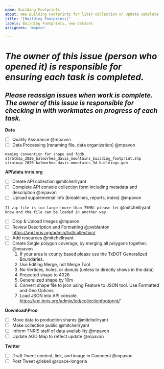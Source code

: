 ```yaml
---
name: Building Footprints
about: New Building Footprints for lidar collection or Update complete collection
title: "[Building Footprints]"
labels: Building Footprints, new dataset
assignees: 'mapvon'

---
```


# ***The owner of this issue (person who opened it) is responsible for ensuring each task is completed.***
## ***Please reassign issues when work is complete. The owner of this issue is responsible for checking in with workmates on progress of each task.***

**Data**
- [ ] Quality Assurance @mpavon
- [ ] Data Processing [renaming file, data organization]  @mpavon
```
naming convention for shape and fgdb.
stratmap_2020_balmorhea_davis_mountains_building_footprint.shp
stratmap-2020-balmorhea-davis-mountains_3d-buildings.gdb

```

**API\data.tnris.org**
- [ ] Create API collection @mitchellryant
- [ ] Complete API console collection form including metadata and description @mpavon 
- [ ] Upload supplemental info (breaklines, reports, index) @mpavon

`If zip file is too large (more than 75MB) please let` @mitchellryant `know and the file can be loaded in another way.`
- [ ] Crop & Upload Images @mpavon
- [ ] Review Description and Formatting @pwblanton https://api.tnris.org/admin/lcd/collection/
- [ ] Add resources  @mitchellryant 
- [ ] Create Single polygon coverage, by merging all polygons together. @mpavon
	1. If your area is county based please use the TxDOT Generalized Boundaries.
	2. Use Editing Merge, not Merge Tool.    
	3. No Vertices, holes, or donuts (unless to directly shows in the data)
	4. Projected shape to 4326
	5. Generalized shape by 10m
	6. Convert shape file to json using Feature to JSON tool. Use Formatted and Geo Options
	7. Load JSON into API console. https://api.tnris.org/admin/lcd/collectionfootprint/'
	
**Download\Prod**
- [ ] Move data to production shares @mitchellryant 
- [ ] Make collection public  @mitchellryant 
- [ ] Inform TNRIS staff of data availability @mpavon
- [ ] Update AGO Map to reflect update @mpavon

**Twitter**
- [ ] Draft Tweet content, link, and image in Comment @mpavon
- [ ] Post Tweet @lebell @space-longoria
